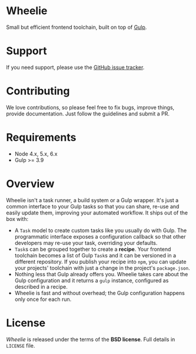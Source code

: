 # Wheelie

Small but efficient frontend toolchain, built on top of [Gulp][gulp].

[gulp]: http://gulpjs.com/

# Support

If you need support, please use the [GitHub issue tracker][1].

[1]: https://github.com/palazzem/wheelie/issues

# Contributing

We love contributions, so please feel free to fix bugs, improve things,
provide documentation. Just follow the guidelines and submit a PR.

# Requirements

* Node 4.x, 5.x, 6.x
* Gulp >= 3.9

# Overview

Wheelie isn't a task runner, a build system or a Gulp wrapper. It's just a common
interface to your Gulp tasks so that you can share, re-use and easily update them,
improving your automated workflow. It ships out of the box with:

* A ``Task`` model to create custom tasks like you usually do with Gulp. The programmatic
  interface exposes a configuration callback so that other developers may re-use your
  task, overriding your defaults.
* ``Task``s can be grouped together to create a **recipe**. Your frontend toolchain
  becomes a list of Gulp ``Task``s and it can be versioned in a different repository.
  If you publish your recipe into ``npm``, you can update your projects' toolchain with
  just a change in the project's ``package.json``.
* Nothing less that Gulp already offers you. Wheelie takes care about the Gulp configuration
  and it returns a ``gulp`` instance, configured as described in a recipe.
* Wheelie is fast and without overhead; the Gulp configuration happens only once for
  each run.

# License

*Wheelie* is released under the terms of the **BSD license**. Full details in ``LICENSE`` file.
